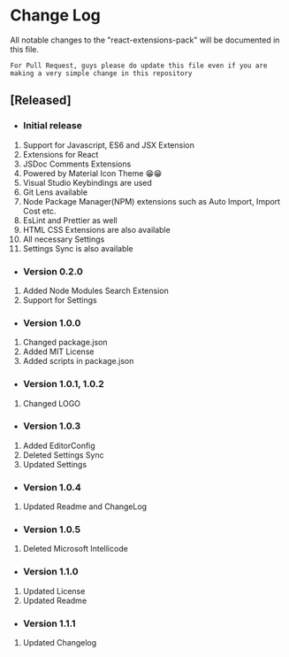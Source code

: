 # Change Log

All notable changes to the "react-extensions-pack" will be documented in this file.

`For Pull Request, guys please do update this file even if you are making a very simple change in this repository`

## [Released]

- ### Initial release

1. Support for Javascript, ES6 and JSX Extension
2. Extensions for React
3. JSDoc Comments Extensions
4. Powered by Material Icon Theme 😁😁
5. Visual Studio Keybindings are used
6. Git Lens available
7. Node Package Manager(NPM) extensions such as Auto Import, Import Cost etc.
8. EsLint and Prettier as well
9. HTML CSS Extensions are also available
10. All necessary Settings
11. Settings Sync is also available

- ### Version 0.2.0

1. Added Node Modules Search Extension
2. Support for Settings

- ### Version 1.0.0

1. Changed package.json
2. Added MIT License
3. Added scripts in package.json

- ### Version 1.0.1, 1.0.2

1. Changed LOGO

- ### Version 1.0.3

1. Added EditorConfig
2. Deleted Settings Sync
3. Updated Settings

- ### Version 1.0.4

1. Updated Readme and ChangeLog

- ### Version 1.0.5

1. Deleted Microsoft Intellicode

- ### Version 1.1.0

1. Updated License
2. Updated Readme

- ### Version 1.1.1

1. Updated Changelog
